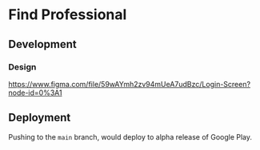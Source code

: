 # Find Professional

## Development

### Design
https://www.figma.com/file/59wAYmh2zv94mUeA7udBzc/Login-Screen?node-id=0%3A1

## Deployment

Pushing to the `main` branch, would deploy to alpha release of Google Play.
